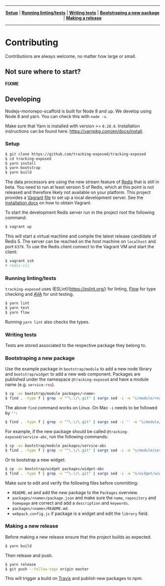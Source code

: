 ----

<p align="center" class="toc">
   <strong><a href="#setup">Setup</a></strong>
   |
   <strong><a href="#running-lintingtests">Running linting/tests</a></strong>
   |
   <strong><a href="#writing-tests">Writing tests</a></strong>
   |
   <strong><a href="#bootstraping-a-new-package">Bootstraping a new package</a></strong>
   |
   <strong><a href="#making-a-release">Making a release</a></strong>
</p>

----

# Contributing

Contributions are always welcome, no matter how large or small.

## Not sure where to start?

**FIXME**

## Developing

Nodejs-monorepo-scaffold is built for Node 8 and up. We develop using Node 8 and yarn. You can check this with `node -v`.

Make sure that Yarn is installed with version >= `0.28.0`.
Installation instructions can be found here: https://yarnpkg.com/en/docs/install.

### Setup

```sh
$ git clone https://github.com/tracking-exposed/tracking-exposed
$ cd tracking-exposed
$ yarn install
$ yarn bootstrap
$ yarn build
```

The data processors are using the new stream feature of [Redis](https://redis.io/) that is still in beta. You need to run at least version 5 of Redis, which at this point is not released and therefore likely not available on your platform. This project provides a [Vagrant](https://www.vagrantup.com/) [file](Vagrantfile) to set up a local development server. See the [installation docs](https://www.vagrantup.com/downloads.html) on how to obtain Vagrant.

To start the development Redis server run in the project root the following command:

```sh
$ vagrant up
```

This will start a virtual machine and compile the latest release candidate of Redis 5. The server can be reached on the host machine on `localhost` and port `6379`. To use the Redis client connect to the Vagrant VM and start the client:

```sh
$ vagrant ssh
# redis-cli
```

### Running linting/tests

`tracking-exposed` uses (ESLint)(https://eslint.org/) for linting, [Flow](https://flow.org/) for type checking and [AVA](https://github.com/avajs/ava) for unit testing.

```sh
$ yarn lint
$ yarn test
$ yarn flow
```

Running `yarn lint` also checks the types.

### Writing tests

Tests are stored associated to the respective package they belong to.

### Bootstraping a new package

Use the example package in `bootstrap/module` to add a new node library and `bootstrap/widget` to add a new web component. Packages are published under the namespace `@tracking-exposed` and have a module name (e.g. `service-rss`).

```sh
$ cp -av bootstrap/module packages/<name>
$ find . -type f | grep -v "^\.\/\.git" | xargs sed -i -e "s/module/<name>/g"
```

The above `find` command works on Linux. On Mac `-i` needs to be followed by `''`:

```sh
$ find . -type f | grep -v "^\.\/\.git" | xargs sed -i '' -e "s/module/<name>/g"
```

For example, if the new package should be called `@tracking-exposed/service-abc`, run the following commands:

```sh
$ cp -av bootstrap/module packages/service-abc
$ find . -type f | grep -v "^\.\/\.git" | xargs sed -i -e "s/module/service-abc/g"
```

Or to bootstrap a new widget:

```sh
$ cp -av bootstrap/widget packages/widget-abc
$ find . -type f | grep -v "^\.\/\.git" | xargs sed -i -e "s/widget/widget-abc/g"
```

Make sure to edit and verify the following files before committing:

- `README.md` and add the new package to the `Packages` overview.
- `packages/<name>/package.json` and make sure the `name`, `repository` and `homepage` are correct and add a `description` and `keywords`.
- `packages/<name>/README.md`.
- `webpack.config.js` if package is a widget and edit the `library` field.

### Making a new release

Before making a new release ensure that the project builds as expected.

```sh
$ yarn build
```

Then release and push.

```sh
$ yarn release
$ git push --follow-tags origin master
```

This will trigger a build on [Travis](https://travis-ci.org/) and publish new packages to npm.
